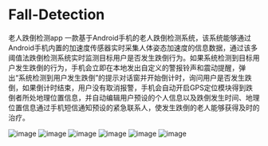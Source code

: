 # Fall-Detection
老人跌倒检测app
  一款基于Android手机的老人跌倒检测系统，该系统能够通过Android手机内置的加速度传感器实时采集人体姿态加速度的信息数据，通过该多阈值法跌倒检测系统实时监测目标用户是否发生跌倒行为。如果系统检测到目标用户发生跌倒的行为，手机会立即在本地发出自定义的警报铃声和震动提醒，弹出“系统检测到用户发生跌倒”的提示对话窗并开始倒计时，询问用户是否发生跌倒，如果倒计时结束，用户没有取消报警，手机会自动开启GPS定位模块得到跌倒者所处地理位置信息，并自动编辑用户预设的个人信息以及跌倒发生时间、地理位置信息通过手机短信通知预设的紧急联系人，使发生跌倒的老人能够获得及时的治疗。

![image](https://github.com/lwxShawn/Fall-Detection/raw/master/image/1.png)
![image](https://github.com/lwxShawn/Fall-Detection/raw/master/image/2.png)
![image](https://github.com/lwxShawn/Fall-Detection/raw/master/image/3.png)
![image](https://github.com/lwxShawn/Fall-Detection/raw/master/image/4.png)
![image](https://github.com/lwxShawn/Fall-Detection/raw/master/image/5.png)
![image](https://github.com/lwxShawn/Fall-Detection/raw/master/image/6.png)
